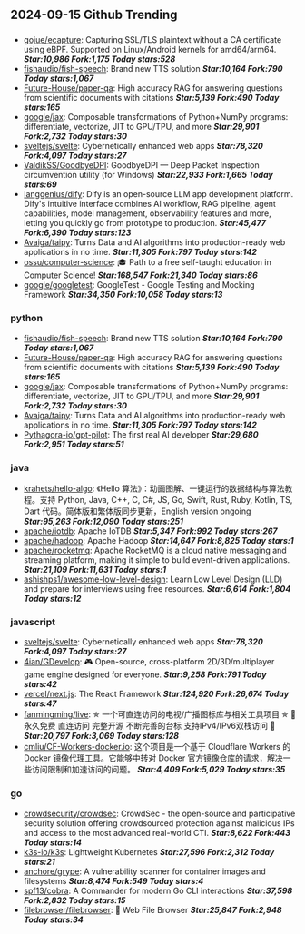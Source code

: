 ## 2024-09-15 Github Trending

### 
* [gojue/ecapture](https://github.com/gojue/ecapture): Capturing SSL/TLS plaintext without a CA certificate using eBPF. Supported on Linux/Android kernels for amd64/arm64. ***Star:10,986 Fork:1,175 Today stars:528***
* [fishaudio/fish-speech](https://github.com/fishaudio/fish-speech): Brand new TTS solution ***Star:10,164 Fork:790 Today stars:1,067***
* [Future-House/paper-qa](https://github.com/Future-House/paper-qa): High accuracy RAG for answering questions from scientific documents with citations ***Star:5,139 Fork:490 Today stars:165***
* [google/jax](https://github.com/google/jax): Composable transformations of Python+NumPy programs: differentiate, vectorize, JIT to GPU/TPU, and more ***Star:29,901 Fork:2,732 Today stars:30***
* [sveltejs/svelte](https://github.com/sveltejs/svelte): Cybernetically enhanced web apps ***Star:78,320 Fork:4,097 Today stars:27***
* [ValdikSS/GoodbyeDPI](https://github.com/ValdikSS/GoodbyeDPI): GoodbyeDPI — Deep Packet Inspection circumvention utility (for Windows) ***Star:22,933 Fork:1,665 Today stars:69***
* [langgenius/dify](https://github.com/langgenius/dify): Dify is an open-source LLM app development platform. Dify's intuitive interface combines AI workflow, RAG pipeline, agent capabilities, model management, observability features and more, letting you quickly go from prototype to production. ***Star:45,477 Fork:6,390 Today stars:123***
* [Avaiga/taipy](https://github.com/Avaiga/taipy): Turns Data and AI algorithms into production-ready web applications in no time. ***Star:11,305 Fork:797 Today stars:142***
* [ossu/computer-science](https://github.com/ossu/computer-science): 🎓 Path to a free self-taught education in Computer Science! ***Star:168,547 Fork:21,340 Today stars:86***
* [google/googletest](https://github.com/google/googletest): GoogleTest - Google Testing and Mocking Framework ***Star:34,350 Fork:10,058 Today stars:13***

### python
* [fishaudio/fish-speech](https://github.com/fishaudio/fish-speech): Brand new TTS solution ***Star:10,164 Fork:790 Today stars:1,067***
* [Future-House/paper-qa](https://github.com/Future-House/paper-qa): High accuracy RAG for answering questions from scientific documents with citations ***Star:5,139 Fork:490 Today stars:165***
* [google/jax](https://github.com/google/jax): Composable transformations of Python+NumPy programs: differentiate, vectorize, JIT to GPU/TPU, and more ***Star:29,901 Fork:2,732 Today stars:30***
* [Avaiga/taipy](https://github.com/Avaiga/taipy): Turns Data and AI algorithms into production-ready web applications in no time. ***Star:11,305 Fork:797 Today stars:142***
* [Pythagora-io/gpt-pilot](https://github.com/Pythagora-io/gpt-pilot): The first real AI developer ***Star:29,680 Fork:2,951 Today stars:51***

### java
* [krahets/hello-algo](https://github.com/krahets/hello-algo): 《Hello 算法》：动画图解、一键运行的数据结构与算法教程。支持 Python, Java, C++, C, C#, JS, Go, Swift, Rust, Ruby, Kotlin, TS, Dart 代码。简体版和繁体版同步更新，English version ongoing ***Star:95,263 Fork:12,090 Today stars:251***
* [apache/iotdb](https://github.com/apache/iotdb): Apache IoTDB ***Star:5,347 Fork:992 Today stars:267***
* [apache/hadoop](https://github.com/apache/hadoop): Apache Hadoop ***Star:14,647 Fork:8,825 Today stars:1***
* [apache/rocketmq](https://github.com/apache/rocketmq): Apache RocketMQ is a cloud native messaging and streaming platform, making it simple to build event-driven applications. ***Star:21,109 Fork:11,631 Today stars:1***
* [ashishps1/awesome-low-level-design](https://github.com/ashishps1/awesome-low-level-design): Learn Low Level Design (LLD) and prepare for interviews using free resources. ***Star:6,614 Fork:1,804 Today stars:12***

### javascript
* [sveltejs/svelte](https://github.com/sveltejs/svelte): Cybernetically enhanced web apps ***Star:78,320 Fork:4,097 Today stars:27***
* [4ian/GDevelop](https://github.com/4ian/GDevelop): 🎮 Open-source, cross-platform 2D/3D/multiplayer game engine designed for everyone. ***Star:9,258 Fork:791 Today stars:42***
* [vercel/next.js](https://github.com/vercel/next.js): The React Framework ***Star:124,920 Fork:26,674 Today stars:47***
* [fanmingming/live](https://github.com/fanmingming/live): ✯ 一个可直连访问的电视/广播图标库与相关工具项目 ✯ 🔕 永久免费 直连访问 完整开源 不断完善的台标 支持IPv4/IPv6双栈访问 🔕 ***Star:20,797 Fork:3,069 Today stars:128***
* [cmliu/CF-Workers-docker.io](https://github.com/cmliu/CF-Workers-docker.io): 这个项目是一个基于 Cloudflare Workers 的 Docker 镜像代理工具。它能够中转对 Docker 官方镜像仓库的请求，解决一些访问限制和加速访问的问题。 ***Star:4,409 Fork:5,029 Today stars:35***

### go
* [crowdsecurity/crowdsec](https://github.com/crowdsecurity/crowdsec): CrowdSec - the open-source and participative security solution offering crowdsourced protection against malicious IPs and access to the most advanced real-world CTI. ***Star:8,622 Fork:443 Today stars:14***
* [k3s-io/k3s](https://github.com/k3s-io/k3s): Lightweight Kubernetes ***Star:27,596 Fork:2,312 Today stars:21***
* [anchore/grype](https://github.com/anchore/grype): A vulnerability scanner for container images and filesystems ***Star:8,474 Fork:549 Today stars:4***
* [spf13/cobra](https://github.com/spf13/cobra): A Commander for modern Go CLI interactions ***Star:37,598 Fork:2,832 Today stars:15***
* [filebrowser/filebrowser](https://github.com/filebrowser/filebrowser): 📂 Web File Browser ***Star:25,847 Fork:2,948 Today stars:34***
